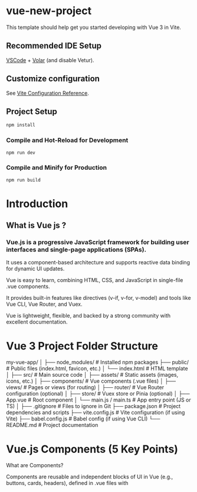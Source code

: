 # vue-new-project

This template should help get you started developing with Vue 3 in Vite.

## Recommended IDE Setup

[VSCode](https://code.visualstudio.com/) + [Volar](https://marketplace.visualstudio.com/items?itemName=Vue.volar) (and disable Vetur).

## Customize configuration

See [Vite Configuration Reference](https://vite.dev/config/).

## Project Setup

```sh
npm install
```

### Compile and Hot-Reload for Development

```sh
npm run dev
```

### Compile and Minify for Production

```sh
npm run build
```

# Introduction
## What is Vue js ?
###  Vue.js is a progressive JavaScript framework for building user interfaces and single-page applications (SPAs).

It uses a component-based architecture and supports reactive data binding for dynamic UI updates.

Vue is easy to learn, combining HTML, CSS, and JavaScript in single-file .vue components.

It provides built-in features like directives (v-if, v-for, v-model) and tools like Vue CLI, Vue Router, and Vuex.

Vue is lightweight, flexible, and backed by a strong community with excellent documentation.



# Vue 3 Project Folder Structure

my-vue-app/
│
├── node_modules/         # Installed npm packages
├── public/               # Public files (index.html, favicon, etc.)
│   └── index.html        # HTML template
│
├── src/                  # Main source code
│   ├── assets/           # Static assets (images, icons, etc.)
│   ├── components/       # Vue components (.vue files)
│   ├── views/            # Pages or views (for routing)
│   ├── router/           # Vue Router configuration (optional)
│   ├── store/            # Vuex store or Pinia (optional)
│   ├── App.vue           # Root component
│   └── main.js / main.ts # App entry point (JS or TS)
│
├── .gitignore            # Files to ignore in Git
├── package.json          # Project dependencies and scripts
├── vite.config.js        # Vite configuration (if using Vite)
├── babel.config.js       # Babel config (if using Vue CLI)
└── README.md             # Project documentation


# Vue.js Components (5 Key Points)
What are Components?

Components are reusable and independent blocks of UI in Vue (e.g., buttons, cards, headers), defined in .vue files with <template>, <script>, and <style>.


Types of Components

Global components: Registered using app.component() and used anywhere.

Local components: Imported and registered inside other components.

Props (Data Passing)

Components receive external data from parent via props, allowing dynamic rendering.

Emits (Event Handling)
Child components can send data back to the parent using the emit function (e.g., emit('clicked')).

Component Communication

Parent to Child → via props

Child to Parent → via emit

Sibling components → use global state (Vuex/Pinia) or event bus




